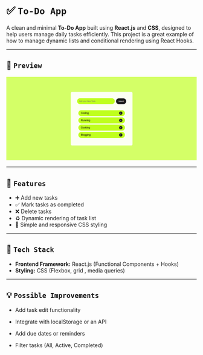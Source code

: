 # ✅ `To-Do App`

A clean and minimal **To-Do App** built using **React.js** and **CSS**, designed to help users manage daily tasks efficiently. This project is a great example of how to manage dynamic lists and conditional rendering using React Hooks.

---

## 📸 `Preview`

![To-Do App Screenshot](./reactJsTodo2Huxn.png) <!-- Add screenshot image if available -->

---

## 🧠 `Features`

- ➕ Add new tasks
- ✅ Mark tasks as completed
- ❌ Delete tasks
- ♻️ Dynamic rendering of task list
- 🎨 Simple and responsive CSS styling

---

## 🔧 `Tech Stack`

- **Frontend Framework:** React.js (Functional Components + Hooks)
- **Styling:** CSS (Flexbox, grid , media queries)

---

## 💡 `Possible Improvements`

- Add task edit functionality

- Integrate with localStorage or an API

- Add due dates or reminders

- Filter tasks (All, Active, Completed)
